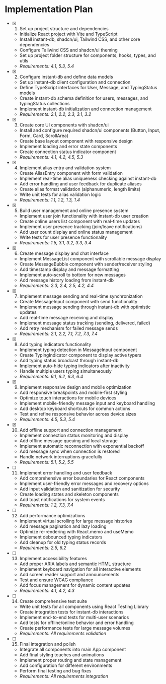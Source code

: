# Implementation Plan

- [x] 1. Set up project structure and dependencies
  - Initialize React project with Vite and TypeScript
  - Install instant-db, shadcn/ui, Tailwind CSS, and other core dependencies
  - Configure Tailwind CSS and shadcn/ui theming
  - Set up project folder structure for components, hooks, types, and utils
  - _Requirements: 4.1, 5.3, 5.4_

- [x] 2. Configure instant-db and define data models
  - Set up instant-db client configuration and connection
  - Define TypeScript interfaces for User, Message, and TypingStatus models
  - Create instant-db schema definition for users, messages, and typingStatus collections
  - Implement instant-db initialization and connection management
  - _Requirements: 2.1, 2.2, 2.3, 3.1, 3.2_

- [x] 3. Create core UI components with shadcn/ui
  - Install and configure required shadcn/ui components (Button, Input, Form, Card, ScrollArea)
  - Create base layout component with responsive design
  - Implement loading and error state components
  - Create connection status indicator component
  - _Requirements: 4.1, 4.2, 4.5, 5.3_

- [x] 4. Implement alias entry and validation system
  - Create AliasEntry component with form validation
  - Implement real-time alias uniqueness checking against instant-db
  - Add error handling and user feedback for duplicate aliases
  - Create alias format validation (alphanumeric, length limits)
  - Write unit tests for alias validation logic
  - _Requirements: 1.1, 1.2, 1.3, 1.4_

- [x] 5. Build user management and online presence system
  - Implement user join functionality with instant-db user creation
  - Create online users list component with real-time updates
  - Implement user presence tracking (join/leave notifications)
  - Add user count display and online status management
  - Write tests for user presence functionality
  - _Requirements: 1.5, 3.1, 3.2, 3.3, 3.4_

- [x] 6. Create message display and chat interface
  - Implement MessageList component with scrollable message display
  - Create MessageBubble component with sender/receiver styling
  - Add timestamp display and message formatting
  - Implement auto-scroll to bottom for new messages
  - Add message history loading from instant-db
  - _Requirements: 2.3, 2.4, 2.5, 4.2, 4.4_

- [x] 7. Implement message sending and real-time synchronization
  - Create MessageInput component with send functionality
  - Implement message sending through instant-db with optimistic updates
  - Add real-time message receiving and display
  - Implement message status tracking (sending, delivered, failed)
  - Add retry mechanism for failed message sends
  - _Requirements: 2.1, 2.2, 7.1, 7.2, 7.3, 7.4_

- [x] 8. Add typing indicators functionality
  - Implement typing detection in MessageInput component
  - Create TypingIndicator component to display active typers
  - Add typing status broadcast through instant-db
  - Implement auto-hide typing indicators after inactivity
  - Handle multiple users typing simultaneously
  - _Requirements: 6.1, 6.2, 6.3, 6.4_

- [x] 9. Implement responsive design and mobile optimization
  - Add responsive breakpoints and mobile-first styling
  - Optimize touch interactions for mobile devices
  - Implement mobile-friendly message input and keyboard handling
  - Add desktop keyboard shortcuts for common actions
  - Test and refine responsive behavior across device sizes
  - _Requirements: 4.5, 5.3, 5.4_

- [x] 10. Add offline support and connection management
  - Implement connection status monitoring and display
  - Add offline message queuing and local storage
  - Implement automatic reconnection with exponential backoff
  - Add message sync when connection is restored
  - Handle network interruptions gracefully
  - _Requirements: 5.1, 5.2, 5.5_

- [ ] 11. Implement error handling and user feedback
  - Add comprehensive error boundaries for React components
  - Implement user-friendly error messages and recovery options
  - Add input validation and sanitization for security
  - Create loading states and skeleton components
  - Add toast notifications for system events
  - _Requirements: 1.2, 7.3, 7.4_

- [ ] 12. Add performance optimizations
  - Implement virtual scrolling for large message histories
  - Add message pagination and lazy loading
  - Optimize re-rendering with React.memo and useMemo
  - Implement debounced typing indicators
  - Add cleanup for old typing status records
  - _Requirements: 2.5, 6.2_

- [ ] 13. Implement accessibility features
  - Add proper ARIA labels and semantic HTML structure
  - Implement keyboard navigation for all interactive elements
  - Add screen reader support and announcements
  - Test and ensure WCAG compliance
  - Add focus management for dynamic content updates
  - _Requirements: 4.1, 4.2, 4.3_

- [ ] 14. Create comprehensive test suite
  - Write unit tests for all components using React Testing Library
  - Create integration tests for instant-db interactions
  - Implement end-to-end tests for multi-user scenarios
  - Add tests for offline/online behavior and error handling
  - Create performance tests for large message volumes
  - _Requirements: All requirements validation_

- [ ] 15. Final integration and polish
  - Integrate all components into main App component
  - Add final styling touches and animations
  - Implement proper routing and state management
  - Add configuration for different environments
  - Perform final testing and bug fixes
  - _Requirements: All requirements integration_